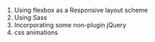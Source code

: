 1. Using flexbox as a Responsive layout scheme
2. Using Sass
3. Incorporating some non-plugin jQuery
4. css animations
